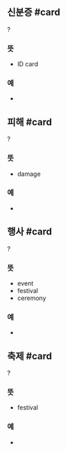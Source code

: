 ## 신분증 #card
?
### 뜻
- ID card
### 예
-
<!--SR:!2025-02-04,107,290-->

## 피해 #card
?
### 뜻
- damage
### 예
-
<!--SR:!2024-11-03,24,230-->

## 행사 #card
?
### 뜻
- event
- festival
- ceremony
### 예
-
<!--SR:!2024-11-20,19,190-->

## 축제 #card
?
### 뜻
- festival
### 예
-
